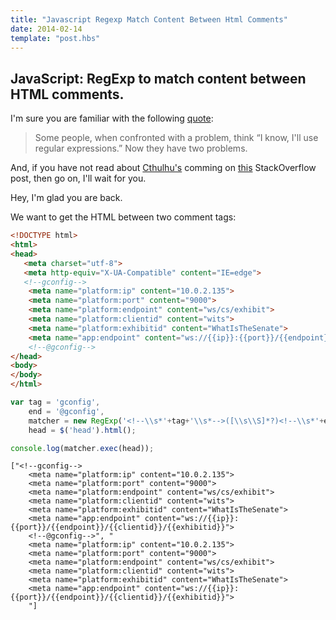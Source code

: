 ```yaml
---
title: "Javascript Regexp Match Content Between Html Comments"
date: 2014-02-14
template: "post.hbs"
---
```


## JavaScript: RegExp to match content between HTML comments.

I'm sure you are familiar with the following [quote][1]:
>Some people, when confronted with a problem, think 
>“I know, I'll use regular expressions.”   Now they have two problems.

And, if you have not read about [Cthulhu's][2] comming on [this][3] StackOverflow post, then go on, I'll wait for you.

Hey, I'm glad you are back. 

We want to get the HTML between two comment tags:
```html
<!DOCTYPE html>
<html>
<head>
   <meta charset="utf-8">
   <meta http-equiv="X-UA-Compatible" content="IE=edge">
   <!--gconfig-->
    <meta name="platform:ip" content="10.0.2.135">
    <meta name="platform:port" content="9000">
    <meta name="platform:endpoint" content="ws/cs/exhibit">
    <meta name="platform:clientid" content="wits">
    <meta name="platform:exhibitid" content="WhatIsTheSenate">
    <meta name="app:endpoint" content="ws://{{ip}}:{{port}}/{{endpoint}}/{{clientid}}/{{exhibitid}}">
    <!--@gconfig-->
</head>
<body>
</body>
</html>
```

```javascript
var tag = 'gconfig',
    end = '@gconfig',
    matcher = new RegExp('<!--\\s*'+tag+'\\s*-->([\\s\\S]*?)<!--\\s*'+end+'\\s*-->', 'igm'),
    head = $('head').html();

console.log(matcher.exec(head));
```

```output
["<!--gconfig-->
    <meta name="platform:ip" content="10.0.2.135">
    <meta name="platform:port" content="9000">
    <meta name="platform:endpoint" content="ws/cs/exhibit">
    <meta name="platform:clientid" content="wits">
    <meta name="platform:exhibitid" content="WhatIsTheSenate">
    <meta name="app:endpoint" content="ws://{{ip}}:{{port}}/{{endpoint}}/{{clientid}}/{{exhibitid}}">
    <!--@gconfig-->", "
    <meta name="platform:ip" content="10.0.2.135">
    <meta name="platform:port" content="9000">
    <meta name="platform:endpoint" content="ws/cs/exhibit">
    <meta name="platform:clientid" content="wits">
    <meta name="platform:exhibitid" content="WhatIsTheSenate">
    <meta name="app:endpoint" content="ws://{{ip}}:{{port}}/{{endpoint}}/{{clientid}}/{{exhibitid}}">
    "]
```


[1]:(http://regex.info/blog/2006-09-15/247)
[2]:(http://en.wikipedia.org/wiki/Cthulhu)
[3]:(http://stackoverflow.com/questions/1732348/regex-match-open-tags-except-xhtml-self-contained-tags/1732454#1732454)